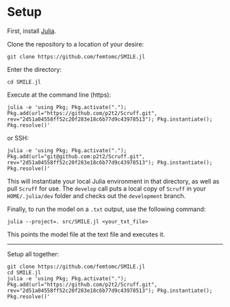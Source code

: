 # Setup

First, install [Julia](https://julialang.org/downloads/).

Clone the repository to a location of your desire:
```
git clone https://github.com/femtomc/SMILE.jl
```

Enter the directory:
```
cd SMILE.jl
```

Execute at the command line (https):
```
julia -e 'using Pkg; Pkg.activate("."); Pkg.add(url="https://github.com/p2t2/Scruff.git", rev="2d51a04558ff52c20f283e18c6b77d9c43978513"); Pkg.instantiate(); Pkg.resolve()'
```

or SSH:
```
julia -e 'using Pkg; Pkg.activate("."); Pkg.add(url="git@github.com:p2t2/Scruff.git", rev="2d51a04558ff52c20f283e18c6b77d9c43978513"); Pkg.instantiate(); Pkg.resolve()'
```

This will instantiate your local Julia environment in that directory, as well as pull `Scruff` for use. The `develop` call puts a local copy of `Scruff` in your `HOME/.julia/dev` folder and checks out the `development` branch.

Finally, to run the model on a `.txt` output, use the following command:
```
julia --project=. src/SMILE.jl <your_txt_file>
```

This points the model file at the text file and executes it.

---

Setup all together:
```
git clone https://github.com/femtomc/SMILE.jl
cd SMILE.jl
julia -e 'using Pkg; Pkg.activate("."); Pkg.add(url="https://github.com/p2t2/Scruff.git", rev="2d51a04558ff52c20f283e18c6b77d9c43978513"); Pkg.instantiate(); Pkg.resolve()'
```
